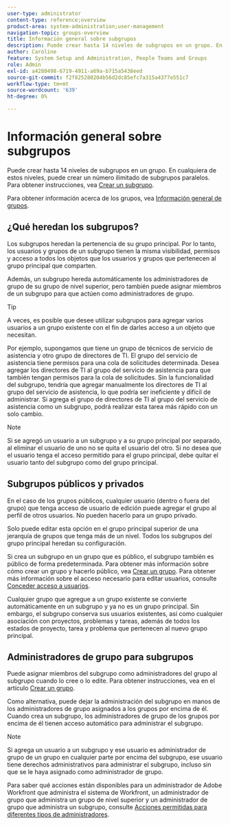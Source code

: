 ```yaml
---
user-type: administrator
content-type: reference;overview
product-area: system-administration;user-management
navigation-topic: groups-overview
title: Información general sobre subgrupos
description: Puede crear hasta 14 niveles de subgrupos en un grupo. En cualquiera de estos niveles, puede crear un número ilimitado de subgrupos paralelos.
author: Caroline
feature: System Setup and Administration, People Teams and Groups
role: Admin
exl-id: a4280498-6719-4911-a69a-b715a5438eed
source-git-commit: f2f825280204b56d2dc85efc7a315a4377e551c7
workflow-type: tm+mt
source-wordcount: '639'
ht-degree: 0%

---
```


# Información general sobre subgrupos

Puede crear hasta 14 niveles de subgrupos en un grupo. En cualquiera de estos niveles, puede crear un número ilimitado de subgrupos paralelos. Para obtener instrucciones, vea [Crear un subgrupo](../../../administration-and-setup/manage-groups/create-and-manage-subgroups/create-a-subgroup.md).

Para obtener información acerca de los grupos, vea [Información general de grupos](../../../administration-and-setup/manage-groups/groups-overview/groups.md).

## ¿Qué heredan los subgrupos?

Los subgrupos heredan la pertenencia de su grupo principal. Por lo tanto, los usuarios y grupos de un subgrupo tienen la misma visibilidad, permisos y acceso a todos los objetos que los usuarios y grupos que pertenecen al grupo principal que comparten.

Además, un subgrupo hereda automáticamente los administradores de grupo de su grupo de nivel superior, pero también puede asignar miembros de un subgrupo para que actúen como administradores de grupo.

>[!TIP]
>
>A veces, es posible que desee utilizar subgrupos para agregar varios usuarios a un grupo existente con el fin de darles acceso a un objeto que necesitan.
>
>Por ejemplo, supongamos que tiene un grupo de técnicos de servicio de asistencia y otro grupo de directores de TI. El grupo del servicio de asistencia tiene permisos para una cola de solicitudes determinada. Desea agregar los directores de TI al grupo del servicio de asistencia para que también tengan permisos para la cola de solicitudes. Sin la funcionalidad del subgrupo, tendría que agregar manualmente los directores de TI al grupo del servicio de asistencia, lo que podría ser ineficiente y difícil de administrar. Si agrega el grupo de directores de TI al grupo del servicio de asistencia como un subgrupo, podrá realizar esta tarea más rápido con un solo cambio.

>[!NOTE]
>
>Si se agregó un usuario a un subgrupo y a su grupo principal por separado, al eliminar el usuario de uno no se quita el usuario del otro. Si no desea que el usuario tenga el acceso permitido para el grupo principal, debe quitar el usuario tanto del subgrupo como del grupo principal.

## Subgrupos públicos y privados

En el caso de los grupos públicos, cualquier usuario (dentro o fuera del grupo) que tenga acceso de usuario de edición puede agregar el grupo al perfil de otros usuarios. No pueden hacerlo para un grupo privado.

Solo puede editar esta opción en el grupo principal superior de una jerarquía de grupos que tenga más de un nivel. Todos los subgrupos del grupo principal heredan su configuración.

Si crea un subgrupo en un grupo que es público, el subgrupo también es público de forma predeterminada. Para obtener más información sobre cómo crear un grupo y hacerlo público, vea [Crear un grupo](../../../administration-and-setup/manage-groups/create-and-manage-groups/create-a-group.md). Para obtener más información sobre el acceso necesario para editar usuarios, consulte [Conceder acceso a usuarios](../../../administration-and-setup/add-users/configure-and-grant-access/grant-access-other-users.md).

Cualquier grupo que agregue a un grupo existente se convierte automáticamente en un subgrupo y ya no es un grupo principal. Sin embargo, el subgrupo conserva sus usuarios existentes, así como cualquier asociación con proyectos, problemas y tareas, además de todos los estados de proyecto, tarea y problema que pertenecen al nuevo grupo principal.

## Administradores de grupo para subgrupos

<!--
Group Admins of a subgroup can't manage statuses or project preferences of the subgroup YET (Sprint 22/Oct 28, 2020)</p>
-->

Puede asignar miembros del subgrupo como administradores del grupo al subgrupo cuando lo cree o lo edite. Para obtener instrucciones, vea [](../../../administration-and-setup/manage-groups/create-and-manage-groups/create-a-group.md#create) en el artículo [Crear un grupo](../../../administration-and-setup/manage-groups/create-and-manage-groups/create-a-group.md).

Como alternativa, puede dejar la administración del subgrupo en manos de los administradores de grupo asignados a los grupos por encima de él. Cuando crea un subgrupo, los administradores de grupo de los grupos por encima de él tienen acceso automático para administrar el subgrupo.

>[!NOTE]
>
>Si agrega un usuario a un subgrupo y ese usuario es administrador de grupo de un grupo en cualquier parte por encima del subgrupo, ese usuario tiene derechos administrativos para administrar el subgrupo, incluso sin que se le haya asignado como administrador de grupo.

Para saber qué acciones están disponibles para un administrador de Adobe Workfront que administra el sistema de Workfront, un administrador de grupo que administra un grupo de nivel superior y un administrador de grupo que administra un subgrupo, consulte [Acciones permitidas para diferentes tipos de administradores](../../../administration-and-setup/manage-groups/group-roles/group-actions-allowed-different-types-admins.md).
